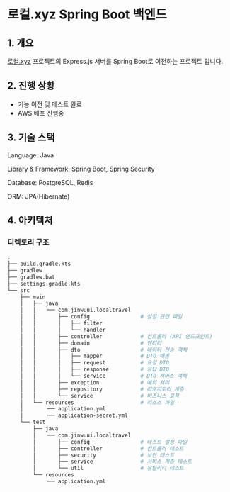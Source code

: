 # 로컬.xyz Spring Boot 백엔드

## 1. 개요

[로컬.xyz](https://github.com/jinwuui/local-travel-map-frontend) 프로젝트의 Express.js 서버를 Spring Boot로 이전하는 프로젝트 입니다.

## 2. 진행 상황

- 기능 이전 및 테스트 완료
- AWS 배포 진행중

## 3. 기술 스택

Language: Java

Library & Framework: Spring Boot, Spring Security

Database: PostgreSQL, Redis

ORM: JPA(Hibernate)

## 4. 아키텍처

### 디렉토리 구조

```bash
.
├── build.gradle.kts
├── gradlew
├── gradlew.bat
├── settings.gradle.kts
└── src
    ├── main
    │   ├── java
    │   │   └── com.jinwuui.localtravel
    │   │       ├── config                # 설정 관련 파일
    │   │       │   ├── filter
    │   │       │   └── handler
    │   │       ├── controller            # 컨트롤러 (API 엔드포인트)
    │   │       ├── domain                # 엔티티
    │   │       ├── dto                   # 데이터 전송 객체
    │   │       │   ├── mapper            # DTO 매핑
    │   │       │   ├── request           # 요청 DTO
    │   │       │   ├── response          # 응답 DTO
    │   │       │   └── service           # DTO 서비스 객체
    │   │       ├── exception             # 예외 처리
    │   │       ├── repository            # 리포지토리 계층
    │   │       └── service               # 비즈니스 로직
    │   └── resources                     # 리소스 파일
    │       ├── application.yml
    │       └── application-secret.yml
    └── test
        ├── java
        │   └── com.jinwuui.localtravel
        │       ├── config                # 테스트 설정 파일
        │       ├── controller            # 컨트롤러 테스트
        │       ├── security              # 보안 테스트
        │       ├── service               # 서비스 계층 테스트
        │       └── util                  # 유틸리티 테스트
        └── resources
            └── application.yml
```
